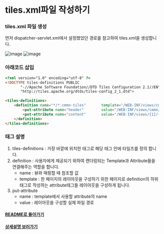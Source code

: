 # tiles.xml파일 작성하기
### tiles.xml 파일 생성
먼저 dispatcher-servlet.xml에서 설정했었던 경로를 참고하여 tiles.xml을 생성합니다.

![image](https://user-images.githubusercontent.com/42727909/49426230-545fc700-f7e3-11e8-92ac-186c4bd38d1d.png)
![image](https://user-images.githubusercontent.com/42727909/49426307-8b35dd00-f7e3-11e8-99c1-205fc38f4b82.png)

### 아래코드 삽입
```html
<?xml version="1.0" encoding="utf-8" ?>
<!DOCTYPE tiles-definitions PUBLIC
       "-//Apache Software Foundation//DTD Tiles Configuration 2.1//EN"
       "http://tiles.apache.org/dtds/tiles-config_2_1.dtd">
 
<tiles-definitions>
	<definition name="*/*.cmmn-tiles"       template="/WEB-INF/views/cmmn/default-layouts.jsp">
	  	<put-attribute name="header"    	value="/WEB-INF/views/cmmn/default-header.jsp" />
	  	<put-attribute name="content"		value="/WEB-INF/views/{1}/{2}.jsp"/>
	</definition>
</tiles-definitions>
```
### 태그 설명
1. tiles-definitions : 가장 바깥에 위치한 태그로 해당 태그 안에 타일즈를 정의 합니다.
1. definition : 사용자에게 제공되기 위하여 랜더링되는 Template과 Attribute들을 연결해주는 역할을 합니다.
    - name : 뷰와 매핑할 때 참조할 값
    - template : 한 페이지의 레이아웃을 구성하기 위한 페이지로 definition의 하위태그로 작성하는 attribute태그들 레이아웃을 구성하게 됩니다.
1. put-attribute
    - name : template에서 사용할 attribute의 name
    - value : 레이아웃을 구성할 실제 파일 경로

#### [README로 돌아가기](../README.md)
#### [상세설명 보러가기](../확장/tiles.xml.md)    
